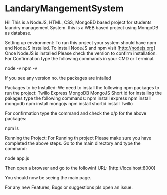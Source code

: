 # LandaryMangementSystem
Hi! This is a NodeJS, HTML, CSS, MongoBD based project for students laundry management System. this is a WEB based project using MongoDB as database.

Setting up environment:
To run this project your system should have npm and NodeJS installed. To install NodeJS and npm visit [http://nodejs.org] Once NodeJS is installed Please check the version to confirm installation. For Confirmation type the following commands in your CMD or Terminal.

node -v npm -v

If you see any version no. the packages are intalled

Packages to be Installed:
We need to install the following npm packages to run the project:
Twillo
Express
MongoDB
MongoJS
Short id for installing the pakages type the following commands:
npm install express npm install mongodb npm install mongojs npm install shortid install Twillo

For confirmation type the command and check the o/p for the above packages:

npm ls

Running the Project:
For Running th project Please make sure you have completed the above steps. Go to the main directory and type the command:

node app.js

Then open a browser and go to the followinf URL: [http://localhost:8000]

You should now be seeing the main page.

For any new Features, Bugs or suggestions pls open an issue.
